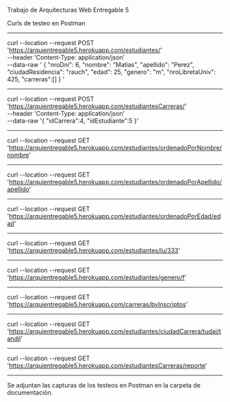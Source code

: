Trabajo de Arquitecturas Web 
Entregable 5


Curls de testeo en Postman

---

curl --location --request POST 'https://arquientregable5.herokuapp.com/estudiantes/' \
--header 'Content-Type: application/json' \
--data-raw '  {
        "nroDni": 6,
        "nombre": "Matias",
        "apellido": "Perez",
        "ciudadResidencia": "rauch",
        "edad": 25,
        "genero": "m",
        "nroLibretaUniv": 425,
        "carreras":[]
  } '

---

curl --location --request POST 'https://arquientregable5.herokuapp.com/estudiantesCarreras/' \
--header 'Content-Type: application/json' \
--data-raw '{
    "idCarrera":4,
    "idEstudiante":5
}'

---

curl --location --request GET 'https://arquientregable5.herokuapp.com/estudiantes/ordenadoPorNombre/nombre'

---

curl --location --request GET 'https://arquientregable5.herokuapp.com/estudiantes/ordenadoPorApellido/apellido'

---

curl --location --request GET 'https://arquientregable5.herokuapp.com/estudiantes/ordenadoPorEdad/edad'

---

curl --location --request GET 'https://arquientregable5.herokuapp.com/estudiantes/lu/333'

---

curl --location --request GET 'https://arquientregable5.herokuapp.com/estudiantes/genero/f'

---

curl --location --request GET 'https://arquientregable5.herokuapp.com/carreras/byInscriptos'

---

curl --location --request GET 'https://arquientregable5.herokuapp.com/estudiantes/ciudadCarrera/tudai/tandil'

---

curl --location --request GET 'https://arquientregable5.herokuapp.com/estudiantesCarreras/reporte'

---

Se adjuntan las capturas de los testeos en Postman en la carpeta de documentación. 
